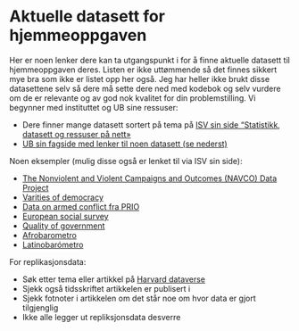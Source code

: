 Aktuelle datasett for hjemmeoppgaven
================

Her er noen lenker dere kan ta utgangspunkt i for å finne aktuelle
datasett til hjemmeoppgaven deres. Listen er ikke uttømmende så det
finnes sikkert mye bra som ikke er listet opp her også. Jeg har heller
ikke brukt disse datasettene selv så dere må sette dere ned med kodebok
og selv vurdere om de er relevante og av god nok kvalitet for din
problemstilling. Vi begynner med instituttet og UB sine ressuser:

  - Dere finner mange datasett sortert på tema på [ISV sin side
    “Statistikk, datasett og ressuser på
    nett»](https://www.sv.uio.no/isv/tjenester/kunnskap/datasett/)
  - [UB sin fagside med lenker til noen datasett (se
    nederst)](https://www.ub.uio.no/fag/samfunn-politikk/statsvit/)

Noen eksempler (mulig disse også er lenket til via ISV sin side):

  - [The Nonviolent and Violent Campaigns and Outcomes (NAVCO) Data
    Project](https://www.du.edu/korbel/sie/research/chenow_navco_data.html)
  - [Varities of democracy](https://www.v-dem.net/en/)
  - [Data on armed conflict fra
    PRIO](https://www.prio.org/Data/Armed-Conflict/)
  - [European social survey](https://www.europeansocialsurvey.org/)
  - [Quality of
    government](https://www.gu.se/en/quality-government/qog-data)
  - [Afrobarometro](https://www.afrobarometer.org/)
  - [Latinobarómetro](https://www.latinobarometro.org/lat.jsp)

For replikasjonsdata:

  - Søk etter tema eller artikkel på [Harvard
    dataverse](https://dataverse.harvard.edu/)
  - Sjekk også tidsskriftet artikkelen er publisert i
  - Sjekk fotnoter i artikkelen om det står noe om hvor data er gjort
    tilgjenglig
  - Ikke alle legger ut repliksjonsdata desverre
